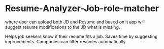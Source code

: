 # Resume-Analyzer-Job-role-matcher

where user can upload both JD and Resume and based on it app will suggest resume modifications to the JD what is missing.

Helps job seekers know if their resume fits a job.
Saves time by suggesting improvements.
Companies can filter resumes automatically.
